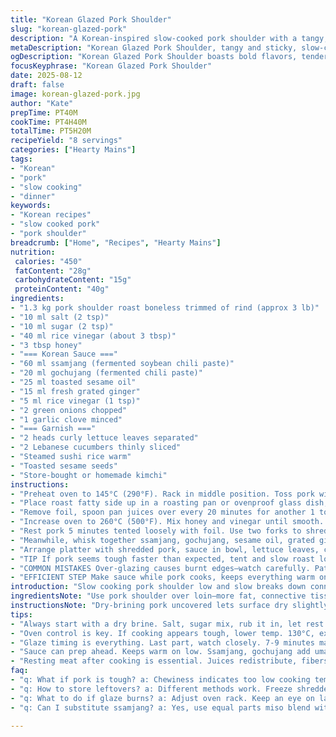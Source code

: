 ```yaml
---
title: "Korean Glazed Pork Shoulder"
slug: "korean-glazed-pork"
description: "A Korean-inspired slow-cooked pork shoulder with a tangy, caramelized crust and spicy dipping sauce. The pork is dry-brined then cooked low and slow until tender, finished under high heat for a sticky glaze. Served with fresh lettuce, crisp cucumbers, sesame seeds, and kimchi. A balanced contrast of textures and bold flavors. Uses ssamjang and gochujang for heat and umami. Substitutes apple cider vinegar with rice vinegar for a sharper bite. Brown sugar swapped for honey adds a floral note. Ideal for hands-on plating with vibrant garnishes."
metaDescription: "Korean Glazed Pork Shoulder, tangy and sticky, slow-cooked with a caramelized crust. Perfect for hands-on dining with vibrant ingredients."
ogDescription: "Korean Glazed Pork Shoulder boasts bold flavors, tender meat, and a spicy dipping sauce. A must-try for Korean cuisine enthusiasts."
focusKeyphrase: "Korean Glazed Pork Shoulder"
date: 2025-08-12
draft: false
image: korean-glazed-pork.jpg
author: "Kate"
prepTime: PT40M
cookTime: PT4H40M
totalTime: PT5H20M
recipeYield: "8 servings"
categories: ["Hearty Mains"]
tags:
- "Korean"
- "pork"
- "slow cooking"
- "dinner"
keywords:
- "Korean recipes"
- "slow cooked pork"
- "pork shoulder"
breadcrumb: ["Home", "Recipes", "Hearty Mains"]
nutrition: 
 calories: "450"
 fatContent: "28g"
 carbohydrateContent: "15g"
 proteinContent: "40g"
ingredients:
- "1.3 kg pork shoulder roast boneless trimmed of rind (approx 3 lb)"
- "10 ml salt (2 tsp)"
- "10 ml sugar (2 tsp)"
- "40 ml rice vinegar (about 3 tbsp)"
- "3 tbsp honey"
- "=== Korean Sauce ==="
- "60 ml ssamjang (fermented soybean chili paste)"
- "20 ml gochujang (fermented chili paste)"
- "25 ml toasted sesame oil"
- "15 ml fresh grated ginger"
- "5 ml rice vinegar (1 tsp)"
- "2 green onions chopped"
- "1 garlic clove minced"
- "=== Garnish ==="
- "2 heads curly lettuce leaves separated"
- "2 Lebanese cucumbers thinly sliced"
- "Steamed sushi rice warm"
- "Toasted sesame seeds"
- "Store-bought or homemade kimchi"
instructions:
- "Preheat oven to 145°C (290°F). Rack in middle position. Toss pork with salt, sugar. Massage in vinegar and honey evenly. Let rest 30–45 minutes uncovered to dry brine; skin dries slightly, seasoning penetrates."
- "Place roast fatty side up in a roasting pan or ovenproof glass dish, no need to oil. Tent loosely with foil. Slip in oven; slow roast gently. After 3 hours, pierce meat with fork to check tenderness—should start to pull apart but not collapse."
- "Remove foil, spoon pan juices over every 20 minutes for another 1 to 1.25 hours. Look for meat fibers loosening, meat shrinking from bone if attached. Poke with fork: should shred easily."
- "Increase oven to 260°C (500°F). Mix honey and vinegar until smooth. Brush pork surface thoroughly with glaze. Return to oven uncovered for 7–9 minutes. Watch closely—edges caramelize rapidly, smell shifts to toasted sweetness. Pull out when deep amber spots form, not burnt."
- "Rest pork 5 minutes tented loosely with foil. Use two forks to shred coarsely, discard excess fat if dense. Texture should feel moist, not dry. Save cooking juices for repiping on second helpings."
- "Meanwhile, whisk together ssamjang, gochujang, sesame oil, grated ginger, rice vinegar, green onion, garlic. Adjust gochujang to taste if less heat preferred. This sauce cuts richness and adds vibrancy."
- "Arrange platter with shredded pork, sauce in bowl, lettuce leaves, cucumber slices, sesame seeds, kimchi, and warm rice. Let eaters assemble wraps to taste. Adds freshness and crunch to rich pork."
- "TIP If pork seems tough faster than expected, tent and slow roast lower 130°C (265°F) but extend cook by 30 minutes. If no ssamjang, sub equal parts miso and chili paste works. Rice vinegar sharper than cider, but cider ok for mellow acidity."
- "COMMON MISTAKES Over-glazing causes burnt edges—watch carefully. Pat meat dry before slow roasting to avoid steaming. Don’t oversalt—pork can taste too salty once concentrated."
- "EFFICIENT STEP Make sauce while pork cooks, keeps everything warm on low burner before serving. If pressed for time, roast the pork in foil pouch for faster tenderizing, but you’ll lose caramelized texture."
introduction: "Slow cooking pork shoulder low and slow breaks down connective tissue, transforms toughness to tender mouthfuls. Here, a dry-brine with sugar and salt draws moisture out, concentrates flavors. Honey swaps add complexity, caramelizes better at high heat. Caramelizing at end? Not just for color. Builds quick crust loaded with sweet-savory notes. The ssamjang-gochujang combo brings sharp, fermented funk and bright heat—key Korean flavors familiar from Korean BBQ night. Serve with crisp lettuce leaves and kimchi—important to cut fat, refresh palate. Each bite balanced—sweet, tangy, spicy, crisp, fatty. No fluff, no fuss—just methodical timing and sharp sensory cues. Touch and smell tell when to move next. Overcooking risks dryness; too little, chewy. Nail transitions between low roasting and scorching glaze. No shortcuts if you want proper crust and moist pull-apart meat. Expect some skill in handling layers of texture while flipping from slow to sear. Watch juices, aromas, textures—then serve family style, interactive and casual."
ingredientsNote: "Use pork shoulder over loin—more fat, connective tissue needed for melt-in-mouth finish. Trimming rind makes roasting even. Salt and sugar create a mild cure through dry-brining; essential for moisture retention and flavor punch. Honey replaces brown sugar, gives more complex caramel scent under high heat. Vinegar choice affects tang—rice vinegar sharper, cider softer. Ssamjang and gochujang foundational Korean ferments; if missing, miso paste with hot chili flakes okay stand-ins. Sesame oil toasted for nuttiness, ginger and garlic brighten sauce. Fresh green onion gives crunch and aroma contrast. Lettuce and cucumber provide textural sharpness; kimchi acidity balances richness. Steamed sushi rice binds in wrap; sticky texture holds meat, sauce. Sesame seeds toast briefly until dark spots appear and smell nutty—not burnt. Store them in airtight container to keep fresh—burnt seeds bitter."
instructionsNote: "Dry-brining pork uncovered lets surface dry slightly, essential for proper caramelization later. Massage ensures even absorption. Slow roast covered retains moisture but drying out can make crust. Remove foil last hour to develop crust, baste with pan juices to keep moist. Visual cues—pork shrinking, fibers loosening when poked—tell tenderness better than clock. High heat glaze step intensifies flavor and texture contrast. Brush glaze evenly; avoid drizzling or pooling to prevent burning. Resting loosens fibers, juices redistribute. Use two forks for shredding to avoid mush. Sauce whisking requires fine mincing for ginger and garlic to avoid harsh bites. Adjust heat balance to preference; sauce can be prepped ahead and refrigerated. Presenting stuff-yourself style encourages interactive eating, no one messes up a wrap. Leftovers benefit from reheat with splash of broth before assembling wraps. Schedule your time so slathering glaze overlaps with sauce prep."
tips:
- "Always start with a dry brine. Salt, sugar mix, rub it in, let rest. Pork needs time; 30-45 minutes should suffice. Draw moisture out."
- "Oven control is key. If cooking appears tough, lower temp. 130°C, extend an extra 30 minutes. Should become tender from slow heat."
- "Glaze timing is everything. Last part, watch closely. 7-9 minutes max or edges burn. Brush glaze on, avoid pooling. Better caramelization."
- "Sauce can prep ahead. Keeps warm on low. Ssamjang, gochujang add umami. Adjust spices based on heat preference. Bold flavor, not overpowering."
- "Resting meat after cooking is essential. Juices redistribute, fibers loosen. Shred with two forks for best texture. Avoid mushy results."
faq:
- "q: What if pork is tough? a: Chewiness indicates too low cooking temp. Consider returning to oven, wrap tightly.  Done when fibers break apart."
- "q: How to store leftovers? a: Different methods work. Freeze shredded pork in bags. Refrigerate for short term. Reheat with broth, prevents dryness."
- "q: What to do if glaze burns? a: Adjust oven rack. Keep an eye on last minutes of cooking, check for caramelization. Quickly reduce heat if needed."
- "q: Can I substitute ssamjang? a: Yes, use equal parts miso blend with chili paste. Tastes vary so always adjust to personal preference, less heat if needed."

---
```

